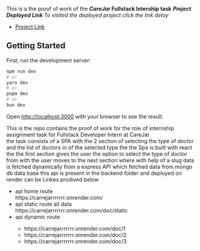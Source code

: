 This is a the proof of work of the <b><i>CareJar</i> Fullstack Intership task</b> 
<b><i>Project Deployed Link </i></b>
<i>To visited the deployed project click the link deloy</i>

- [Project Link]([https://ecommerce-with-sanity-nine.vercel.app/](https://care-jar-assignment.vercel.app/))


## Getting Started

First, run the development server:

```bash
npm run dev
# or
yarn dev
# or
pnpm dev
# or
bun dev
```

Open [http://localhost:3000](http://localhost:3000) with your browser to see the result.

This is the repo contains the proof of work for the role of internship assignment task for Fullstack Developer Intern at CareJar <br/>
the task consists of a SPA with the 2 section of selecting the type of doctor and the list of doctors in of the selected type the 
the Spa is built with react the the first section gives the user the option to select the type of doctor from with the user moves to the next section where with help of a slug data is fetched dynamically from a express API which fetched data from mongo db data base this api is present in the backend  folder and deployed on render can be Linkes prodived below
<ul>
<li>api home route</li>
 https://carrejarrrrrrr.onrender.com/
<li>api static route all data</li>
https://carrejarrrrrrr.onrender.com/doc/static
<li>api dynamic route</li>
<ul>
<li>https://carrejarrrrrrr.onrender.com/doc/1</li>
  <li>https://carrejarrrrrrr.onrender.com/doc/2</li>
 <li> https://carrejarrrrrrr.onrender.com/doc/3</li>
</ul>
</ul>

